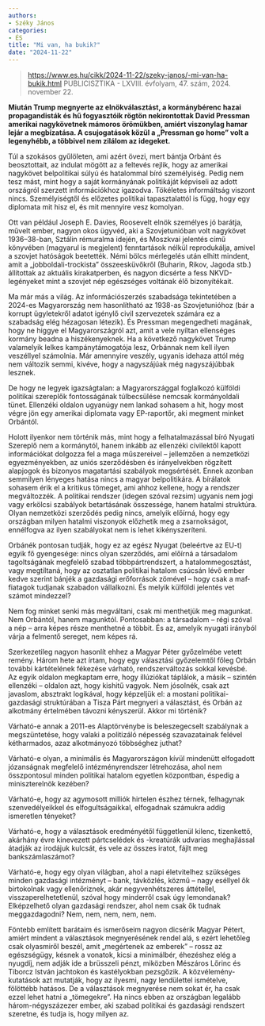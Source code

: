 ```yaml
---
authors:
- Széky János
categories:
- ÉS
title: "Mi van, ha bukik?"
date: "2024-11-22"
---
```


> https://www.es.hu/cikk/2024-11-22/szeky-janos/-mi-van-ha-bukik.html
> PUBLICISZTIKA - LXVIII. évfolyam, 47. szám, 2024. november 22.

**Miután Trump megnyerte az elnökválasztást, a kormánybérenc hazai propagandisták és hű fogyasztóik rögtön nekirontottak David Pressman amerikai nagykövetnek mámoros örömükben, amiért viszonylag hamar lejár a megbízatása. A csujogatások közül a „Pressman go home” volt a legenyhébb, a többivel nem zilálom az idegeket.**

Túl a szokásos gyűlöleten, ami azért övezi, mert bántja Orbánt és beosztottait, az indulat mögött az a feltevés rejlik, hogy az amerikai nagykövet belpolitikai súlyú és hatalommal bíró személyiség. Pedig nem tesz mást, mint hogy a saját kormányának politikáját képviseli az adott országról szerzett információkhoz igazodva. Tökéletes informáltság viszont nincs. Személyiségtől és előzetes politikai tapasztalattól is függ, hogy egy diplomata mit hisz el, és mit mennyire vesz komolyan.

Ott van például Joseph E. Davies, Roosevelt elnök személyes jó barátja, művelt ember, nagyon okos ügyvéd, aki a Szovjetunióban volt nagykövet 1936–38-ban, Sztálin rémuralma idején, és Moszkvai jelentés című könyvében (magyarul is megjelent) fenntartások nélkül reprodukálja, amivel a szovjet hatóságok beetették. Némi bölcs mérlegelés után elhitt mindent, amit a „jobboldali-trockista” összeesküvőkről (Buharin, Rikov, Jagoda stb.) állítottak az aktuális kirakatperben, és nagyon dicsérte a fess NKVD-legényeket mint a szovjet nép egészséges voltának élő bizonyítékait.

Ma már más a világ. Az információszerzés szabadsága tekintetében a 2024-es Magyarország nem hasonlítható az 1938-as Szovjetunióhoz (bár a korrupt ügyletekről adatot igénylő civil szervezetek számára ez a szabadság elég hézagosan létezik). És Pressman megengedheti magának, hogy ne higgye el Magyarországról azt, amit a vele nyíltan ellenséges kormány beadna a hiszékenyeknek. Ha a következő nagykövet Trump valamelyik lelkes kampánytámogatója lesz, Orbánnak nem kell ilyen veszéllyel számolnia. Már amennyire veszély, ugyanis idehaza attól még nem változik semmi, kivéve, hogy a nagyszájúak még nagyszájúbbak lesznek.

De hogy ne legyek igazságtalan: a Magyarországgal foglalkozó külföldi politikai szereplők fontosságának túlbecsülése nemcsak kormány­oldali tünet. Ellenzéki oldalon ugyanúgy nem lankad sohasem a hit, hogy most végre jön egy amerikai diplomata vagy EP-raportőr, aki megment minket Orbántól.

Holott ilyenkor nem történik más, mint hogy a felhatalmazással bíró Nyugati Szereplő nem a kormánytól, hanem inkább az ellenzéki civilektől kapott információkat dolgozza fel a maga műszereivel – jellemzően a nemzetközi egyezményekben, az uniós szerződésben és irányelvekben rögzített alapjogok és bizonyos magatartási szabályok megsértését. Ennek azonban semmilyen lényeges hatása nincs a magyar belpolitikára. A bírálatok sohasem érik el a kritikus tömeget, ami ahhoz kellene, hogy a rendszer megváltozzék. A politikai rendszer (idegen szóval rezsim) ugyanis nem jogi vagy erkölcsi szabályok betartásának összessége, hanem hatalmi struktúra. Olyan nemzetközi szerződés pedig nincs, amelyik előírná, hogy egy országban milyen hatalmi viszonyok előzhetik meg a zsarnokságot, ennélfogva az ilyen szabályokat nem is lehet kikényszeríteni.

Orbánék pontosan tudják, hogy ez az egész Nyugat (beleértve az EU-t) egyik fő gyengesége: nincs olyan szerződés, ami előírná a társadalom tagoltságának megfelelő szabad többpártrendszert, a hatalommegosztást, vagy megtiltaná, hogy az osztatlan politikai hatalom csúcsán lévő ember kedve szerint bánjék a gazdasági erőforrások zömével – hogy csak a maf­fia­ta­gok tudjanak szabadon vállalkozni. És melyik külföldi jelentés vet számot mindezzel?

Nem fog minket senki más megváltani, csak mi menthetjük meg magunkat. Nem Orbántól, hanem magunktól. Pontosabban: a társadalom – régi szóval a nép – arra képes része menthetné a többit. És az, amelyik nyugati irányból várja a felmentő sereget, nem képes rá.

Szerkezetileg nagyon hasonlít ehhez a Magyar Péter győzelmébe vetett remény. Három hete azt írtam, hogy egy választási győzelemtől főleg Orbán további kártételének fékezése várható, rendszerváltozás sokkal kevésbé. Az egyik oldalon megkaptam erre, hogy illúziókat táplálok, a másik – szintén ellenzéki – oldalon azt, hogy kishitű vagyok. Nem jósolnék, csak azt javaslom, absztrakt logikával, hogy képzeljük el: a mostani politikai-gazdasági struktúrában a Tisza Párt megnyeri a választást, és Orbán az alkotmány értelmében távozni kényszerül. Akkor mi történik?

Várható-e annak a 2011-es Alaptörvénybe is beleszegecselt szabálynak a megszüntetése, hogy valaki a politizáló népesség szavazatainak felével kétharmados, azaz alkotmányozó többséghez juthat?

Várható-e olyan, a minimális és Magyarországon kívül mindenütt elfogadott józanságnak megfelelő intézményrendszer létrehozása, ahol nem összpontosul minden politikai hatalom egyetlen központban, éspedig a miniszterelnök kezében?

Várható-e, hogy az agymosott milliók hirtelen észhez térnek, felhagynak szenvedélyeikkel és elfogultságaikkal, elfogadnak számukra addig ismeretlen tényeket?

Várható-e, hogy a választások eredményétől függetlenül kilenc, tizenkettő, akárhány évre kinevezett pártcselédek és -kreatúrák udvarias meghajlással átadják az irodájuk kulcsát, és vele az összes iratot, fájlt meg bankszámlaszámot?

Várható-e, hogy egy olyan világban, ahol a napi életvitelhez szükséges minden gazdasági intézményt – bank, távközlés, közmű – nagy eséllyel ők birtokolnak vagy ellenőriznek, akár negyvenhétszeres áttétellel, visszaperelhetetlenül, szóval hogy minderről csak úgy lemondanak? Elképzelhető olyan gazdasági rendszer, ahol nem csak ők tudnak meggazdagodni?
Nem, nem, nem, nem, nem.

Föntebb említett barátaim és ismerőseim nagyon dicsérik Magyar Pétert, amiért mindent a választások megnyerésének rendel alá, s ezért lehetőleg csak olyasmiről beszél, amit „megértenek az emberek” – rossz az egészségügy, késnek a vonatok, kicsi a minimálbér, éhezéshez elég a nyugdíj, nem adják ide a brüsszeli pénzt, miközben Mészáros Lőrinc és Tiborcz István jachtokon és kastélyokban pezsgőzik. A közvélemény-kutatások azt mutatják, hogy az ilyesmi, nagy lendülettel ismételve, fölöttébb hatásos. De a választások megnyerése nem sokat ér, ha csak ezzel lehet hatni a „tömegekre”. Ha nincs ebben az országban legalább három-négyszázezer ember, aki szabad politikai és gazdasági rendszert szeretne, és tudja is, hogy milyen az.

